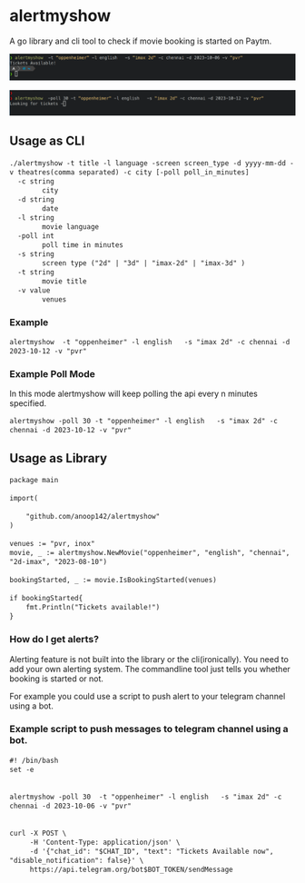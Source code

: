 # alertmyshow
A go library and cli tool to check if  movie booking is started on Paytm.

![quik check](docs/quick-check.png)


![poll](docs/poll-mode.png)

## Usage as CLI
```
./alertmyshow -t title -l language -screen screen_type -d yyyy-mm-dd -v theatres(comma separated) -c city [-poll poll_in_minutes]
  -c string
    	city
  -d string
    	date
  -l string
    	movie language
  -poll int
    	poll time in minutes
  -s string
    	screen type ("2d" | "3d" | "imax-2d" | "imax-3d" )
  -t string
    	movie title
  -v value
    	venues
```

### Example
```
alertmyshow  -t "oppenheimer" -l english   -s "imax 2d" -c chennai -d 2023-10-12 -v "pvr"

```

### Example Poll Mode
In this mode alertmyshow will keep polling the api every n minutes specified.
```
alertmyshow -poll 30 -t "oppenheimer" -l english   -s "imax 2d" -c chennai -d 2023-10-12 -v "pvr"

```

## Usage as Library
```
package main

import(

	"github.com/anoop142/alertmyshow"
)

venues := "pvr, inox"
movie, _ := alertmyshow.NewMovie("oppenheimer", "english", "chennai", "2d-imax", "2023-08-10")

bookingStarted, _ := movie.IsBookingStarted(venues)

if bookingStarted{
    fmt.Println("Tickets available!")
}

```
### How do I get alerts?
Alerting feature is not built into the library or the cli(ironically).
You need to add your own alerting system. The commandline tool just tells
you whether booking is started or not.

For example you could use a script to push alert to your telegram channel using a bot.

### Example script to push messages to telegram channel using a bot.
```
#! /bin/bash
set -e


alertmyshow -poll 30  -t "oppenheimer" -l english   -s "imax 2d" -c chennai -d 2023-10-06 -v "pvr"


curl -X POST \
     -H 'Content-Type: application/json' \
     -d '{"chat_id": "$CHAT_ID", "text": "Tickets Available now", "disable_notification": false}' \
     https://api.telegram.org/bot$BOT_TOKEN/sendMessage


```
